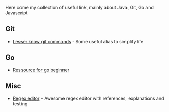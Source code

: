 Here come my collection of useful link, mainly about Java, Git, Go and Javascript

## Git

* [Lesser know git commands](https://hackernoon.com/lesser-known-git-commands-151a1918a60) - Some useful alias to simplify life

## Go

* [Ressource for go beginner](https://dave.cheney.net/resources-for-new-go-programmers)

## Misc

* [Regex editor](https://regex101.com) - Awesome regex editor with references, explanations and testing
